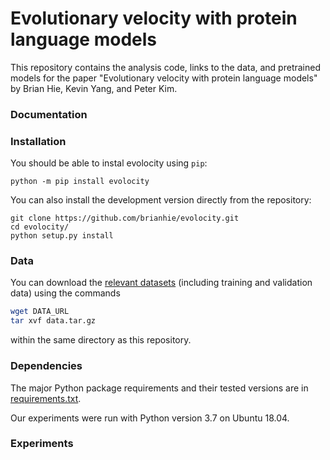 # Evolutionary velocity with protein language models

This repository contains the analysis code, links to the data, and pretrained models for the paper "Evolutionary velocity with protein language models" by Brian Hie, Kevin Yang, and Peter Kim.

### Documentation


### Installation

You should be able to instal evolocity using `pip`:
```
python -m pip install evolocity
```

You can also install the development version directly from the repository:
```
git clone https://github.com/brianhie/evolocity.git
cd evolocity/
python setup.py install
```

### Data

You can download the [relevant datasets](DATA_URL) (including training and validation data) using the commands
```bash
wget DATA_URL
tar xvf data.tar.gz
```
within the same directory as this repository.

### Dependencies

The major Python package requirements and their tested versions are in [requirements.txt](requirements.txt).

Our experiments were run with Python version 3.7 on Ubuntu 18.04.

### Experiments
